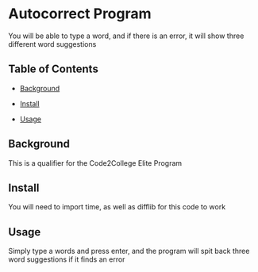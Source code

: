 # Autocorrect Program

You will be able to type a word, and if there is an error, it will show three different word suggestions

## Table of Contents

- [Background](#background)

- [Install](#install)

- [Usage](#usage)

## Background

This is a qualifier for the Code2College Elite Program

## Install

You will need to import time, as well as difflib for this code to work

## Usage

Simply type a words and press enter, and the program will spit back three word suggestions if it finds an error

